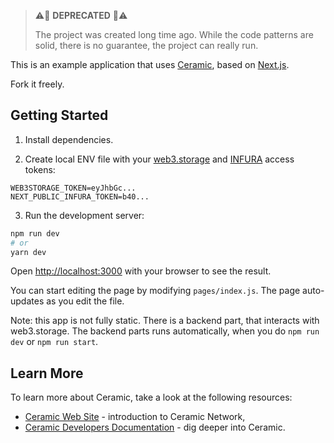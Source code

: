 > ⚠️🛑 **DEPRECATED** 🛑⚠️
>
> The project was created long time ago. While the code patterns are solid, there is no guarantee, the project can really run.

This is an example application that uses [Ceramic](https://ceramic.network), based on [Next.js](https://nextjs.org/).

Fork it freely.

## Getting Started

1. Install dependencies.

2. Create local ENV file with your [web3.storage](https://web3.storage) and [INFURA](https://infura.io) access tokens:

```
WEB3STORAGE_TOKEN=eyJhbGc...
NEXT_PUBLIC_INFURA_TOKEN=b40...
```

3. Run the development server:

```bash
npm run dev
# or
yarn dev
```

Open [http://localhost:3000](http://localhost:3000) with your browser to see the result.

You can start editing the page by modifying `pages/index.js`. The page auto-updates as you edit the file.

Note: this app is not fully static. There is a backend part, that interacts with web3.storage. The backend parts runs automatically,
when you do `npm run dev` or `npm run start`.

## Learn More

To learn more about Ceramic, take a look at the following resources:

- [Ceramic Web Site](https://ceramic.network) - introduction to Ceramic Network,
- [Ceramic Developers Documentation](https://developers.ceramic.network/learn/welcome/) - dig deeper into Ceramic.
